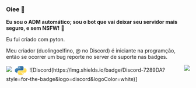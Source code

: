 ### Oiee 👋


**Eu sou o ADM automático; sou o bot que vai deixar seu servidor mais seguro, e sem NSFW!** 👮


Eu fui criado com pyton.

Meu criador (duolingoelfino, @ no Discord) é iniciante na programção, então se ocorrer um bug reporte no server de suporte nas badges.

<img  height="180em" src="https://github-readme-stats.vercel.app/api?username=adm-automatico&show_icons=true&theme=great-gatsby&include_all_commits=true&count_private=true"/>
  <img align="right" height="180em" src="https://github-readme-stats.vercel.app/api/top-langs/?username=adm-automatico&layout=compact&langs_count=16&theme=great-gatsby"/>




</div>
<img align="center" alt="Rafa-Python" height="30" width="40" src="https://raw.githubusercontent.com/devicons/devicon/master/icons/python/python-original.svg">

</div>
![Discord(https://img.shields.io/badge/Discord-7289DA?style=for-the-badge&logo=discord&logoColor=white)]
</div>
